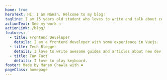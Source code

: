 ```yaml
---
home: true
heroText: Hi, I am Manan. Welcome to my blog!
tagline: I am 15 years old student who loves to write and talk about code!
actionText: See my work →
actionLink: /blog/
features:
  - title: Frontend Developer
    details: I am a frontend developer with some experience in Vuejs.
  - title: Tech Blogger
    details: I love to write awesome guides and articles about new dev technologies and projects!
  - title: Fun Fact
    details: I love to play keyboard.
footer: Made by Manan Chawla with ❤️
pageClass: homepage
---
```


















